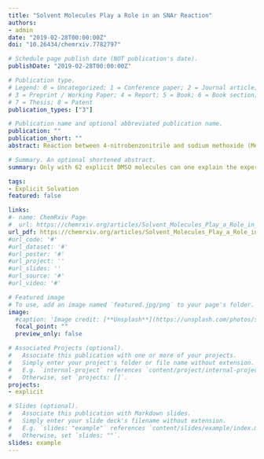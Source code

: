 ```yaml
---
title: "Solvent Molecules Play a Role in an SNAr Reaction"
authors:
- admin
date: "2019-02-28T00:00:00Z"
doi: "10.26434/chemrxiv.7782797"

# Schedule page publish date (NOT publication's date).
publishDate: "2019-02-28T00:00:00Z"

# Publication type.
# Legend: 0 = Uncategorized; 1 = Conference paper; 2 = Journal article;
# 3 = Preprint / Working Paper; 4 = Report; 5 = Book; 6 = Book section;
# 7 = Thesis; 8 = Patent
publication_types: ["3"]

# Publication name and optional abbreviated publication name.
publication: ""
publication_short: ""
abstract: Reaction between 4-nitrobenzonitrile and sodium methoxide (MeONa) exhibits unexpectedly low conversion and puzzling kinetics behavior, which is in sharp contrast to the prediction that reaction would be rapid and thorough made by density functional theory (DFT) calculations under implicit solvation. Free energy surfaces (FES) obtained by explicit solvation model including 62 solvent molecules differ greatly from those with implicit solvation. The real nucleophile is not methoxide anion but methanol-methoxide complex, and it is the entropy effect due to solvent molecules that modifies the FES. It is the first work revealing the significant modification of FES by explicit solvation for small molecule reactions.

# Summary. An optional shortened abstract.
summary: Only with 62 explicit DMSO molecules can one explain the experimental observations in an SNAr reaction, although DMSO is not directly involved in the reaction.

tags:
- Explicit Solvation
featured: false

links:
#- name: ChemRxiv Page
#  url: https://chemrxiv.org/articles/Solvent_Molecules_Play_a_Role_in_an_SNAr_Reaction/7782797
url_pdf: https://chemrxiv.org/articles/Solvent_Molecules_Play_a_Role_in_an_SNAr_Reaction/7782797
#url_code: '#'
#url_dataset: '#'
#url_poster: '#'
#url_project: ''
#url_slides: ''
#url_source: '#'
#url_video: '#'

# Featured image
# To use, add an image named `featured.jpg/png` to your page's folder. 
image:
  #caption: 'Image credit: [**Unsplash**](https://unsplash.com/photos/s9CC2SKySJM)'
  focal_point: ""
  preview_only: false

# Associated Projects (optional).
#   Associate this publication with one or more of your projects.
#   Simply enter your project's folder or file name without extension.
#   E.g. `internal-project` references `content/project/internal-project/index.md`.
#   Otherwise, set `projects: []`.
projects:
- explicit

# Slides (optional).
#   Associate this publication with Markdown slides.
#   Simply enter your slide deck's filename without extension.
#   E.g. `slides: "example"` references `content/slides/example/index.md`.
#   Otherwise, set `slides: ""`.
slides: example
---
```


